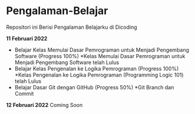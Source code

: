 # Pengalaman-Belajar
Repositori ini Berisi Pengalaman Belajarku di Dicoding


**11 Februari 2022**
- Belajar Kelas Memulai Dasar Pemrograman untuk Menjadi Pengembang Software (Progress 100%)
*Kelas Memulai Dasar Pemrograman untuk Menjadi Pengembang Software telah Lulus
- Belajar Kelas Pengenalan ke Logika Pemrograman (Progress 100%)
*Kelas Pengenalan ke Logika Pemrograman (Programming Logic 101) telah Lulus
- Belajar Dasar Git dengan GitHub (Progress 50%)
  *Git Branch dan Commit

**12 Februari 2022**
Coming Soon

